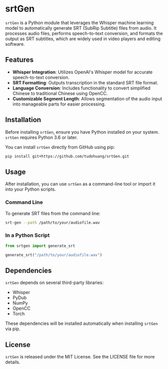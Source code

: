 # srtGen

`srtGen` is a Python module that leverages the Whisper machine learning model to automatically generate SRT (SubRip Subtitle) files from audio. It processes audio files, performs speech-to-text conversion, and formats the output as SRT subtitles, which are widely used in video players and editing software.

## Features

- **Whisper Integration**: Utilizes OpenAI's Whisper model for accurate speech-to-text conversion.
- **SRT Formatting**: Outputs transcription in the standard SRT file format.
- **Language Conversion**: Includes functionality to convert simplified Chinese to traditional Chinese using OpenCC.
- **Customizable Segment Length**: Allows segmentation of the audio input into manageable parts for easier processing.

## Installation

Before installing `srtGen`, ensure you have Python installed on your system. `srtGen` requires Python 3.6 or later.

You can install `srtGen` directly from GitHub using pip:

```bash
pip install git+https://github.com/tudohuang/srtGen.git
```


## Usage

After installation, you can use `srtGen` as a command-line tool or import it into your Python scripts.

### Command Line

To generate SRT files from the command line:

```bash
srt-gen --path /path/to/your/audiofile.wav
```

### In a Python Script

```python
from srtgen import generate_srt

generate_srt("/path/to/your/audiofile.wav")
```

## Dependencies

`srtGen` depends on several third-party libraries:
- Whisper
- PyDub
- NumPy
- OpenCC
- Torch

These dependencies will be installed automatically when installing `srtGen` via pip.

## License

`srtGen` is released under the MIT License. See the LICENSE file for more details.
